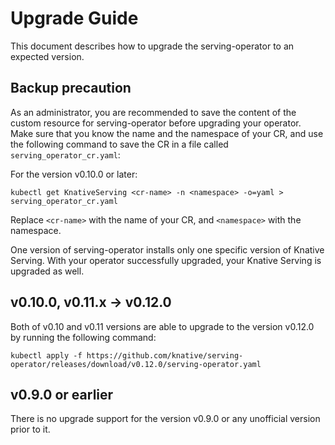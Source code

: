 # Upgrade Guide

This document describes how to upgrade the serving-operator to an expected version.

## Backup precaution

As an administrator, you are recommended to save the content of the custom resource for serving-operator
before upgrading your operator. Make sure that you know the name and the namespace of your CR, and use the
following command to save the CR in a file called `serving_operator_cr.yaml`:

For the version v0.10.0 or later:

```
kubectl get KnativeServing <cr-name> -n <namespace> -o=yaml > serving_operator_cr.yaml
```

Replace `<cr-name>` with the name of your CR, and `<namespace>` with the namespace.

One version of serving-operator installs only one specific version of Knative Serving. With your
operator successfully upgraded, your Knative Serving is upgraded as well.

## v0.10.0, v0.11.x -> v0.12.0

Both of v0.10 and v0.11 versions are able to upgrade to the version v0.12.0 by running the following command:

```
kubectl apply -f https://github.com/knative/serving-operator/releases/download/v0.12.0/serving-operator.yaml
```

## v0.9.0 or earlier

There is no upgrade support for the version v0.9.0 or any unofficial version prior to it.
